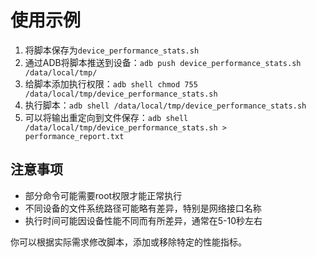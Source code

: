 # 使用示例

1. 将脚本保存为`device_performance_stats.sh`
2. 通过ADB将脚本推送到设备：`adb push device_performance_stats.sh /data/local/tmp/`
3. 给脚本添加执行权限：`adb shell chmod 755 /data/local/tmp/device_performance_stats.sh`
4. 执行脚本：`adb shell /data/local/tmp/device_performance_stats.sh`
5. 可以将输出重定向到文件保存：`adb shell /data/local/tmp/device_performance_stats.sh > performance_report.txt`

## 注意事项

- 部分命令可能需要root权限才能正常执行
- 不同设备的文件系统路径可能略有差异，特别是网络接口名称
- 执行时间可能因设备性能不同而有所差异，通常在5-10秒左右

你可以根据实际需求修改脚本，添加或移除特定的性能指标。
